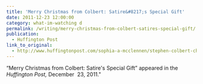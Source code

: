 ```yaml
---
title: 'Merry Christmas from Colbert: Satire&#8217;s Special Gift'
date: 2011-12-23 12:00:00
category: what-im-watching d
permalink: /writing/merry-christmas-from-colbert-satires-special-gift/
publication:
  - Huffington Post
link_to_original:
  - http://www.huffingtonpost.com/sophia-a-mcclennen/stephen-colbert-christmas_b_1161217.html
---
```

“Merry Christmas from Colbert: Satire's Special Gift” appeared in the <em>Huffington Post,</em> December  23, 2011."
